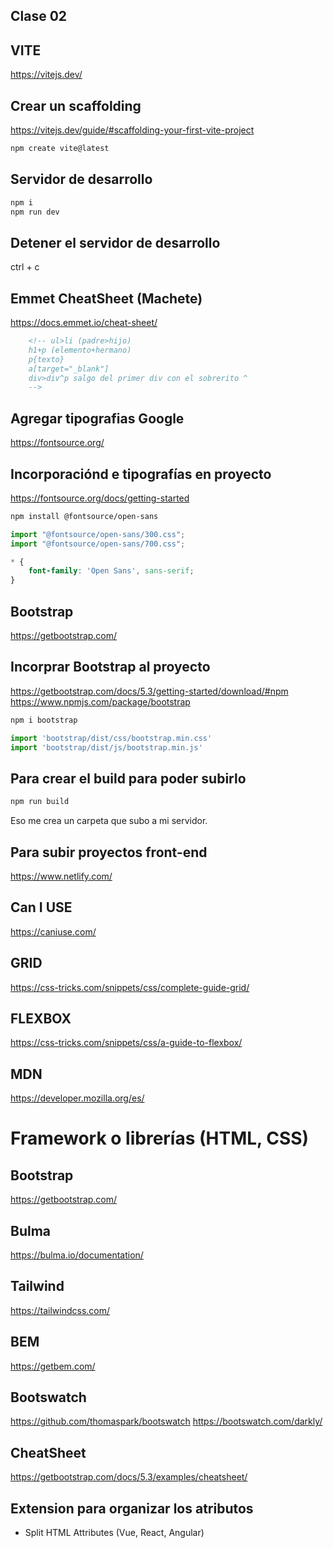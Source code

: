 ## Clase 02 

## VITE

<https://vitejs.dev/>


## Crear un scaffolding

https://vitejs.dev/guide/#scaffolding-your-first-vite-project

```sh
npm create vite@latest
```

## Servidor de desarrollo

```sh
npm i
npm run dev
```

## Detener el servidor de desarrollo

ctrl + c
## Emmet CheatSheet (Machete)

<https://docs.emmet.io/cheat-sheet/>

```html
    <!-- ul>li (padre>hijo)
    h1+p (elemento+hermano)
    p{texto} 
    a[target="_blank"] 
    div>div^p salgo del primer div con el sobrerito ^ 
    -->
```

## Agregar tipografias Google

<https://fontsource.org/>

## Incorporaciónd e tipografías en proyecto

<https://fontsource.org/docs/getting-started>

```sh
npm install @fontsource/open-sans
```

```js
import "@fontsource/open-sans/300.css"; 
import "@fontsource/open-sans/700.css"; 
```

```css
* {
    font-family: 'Open Sans', sans-serif;
}
```

## Bootstrap

<https://getbootstrap.com/>

## Incorprar Bootstrap al proyecto

<https://getbootstrap.com/docs/5.3/getting-started/download/#npm>
<https://www.npmjs.com/package/bootstrap>

```sh
npm i bootstrap
```


```js
import 'bootstrap/dist/css/bootstrap.min.css'
import 'bootstrap/dist/js/bootstrap.min.js'
```

## Para crear el build para poder subirlo

```sh
npm run build
```

Eso me crea un carpeta que subo a mi servidor.

## Para subir proyectos front-end

<https://www.netlify.com/>

## Can I USE

<https://caniuse.com/>

## GRID

<https://css-tricks.com/snippets/css/complete-guide-grid/>

## FLEXBOX

<https://css-tricks.com/snippets/css/a-guide-to-flexbox/>

## MDN

<https://developer.mozilla.org/es/>

# Framework o librerías (HTML, CSS)

## Bootstrap
<https://getbootstrap.com/>

## Bulma
<https://bulma.io/documentation/>

## Tailwind
<https://tailwindcss.com/>

## BEM

<https://getbem.com/>


## Bootswatch 

<https://github.com/thomaspark/bootswatch>
<https://bootswatch.com/darkly/>

## CheatSheet

<https://getbootstrap.com/docs/5.3/examples/cheatsheet/>

## Extension para organizar los atributos

* Split HTML Attributes (Vue, React, Angular)